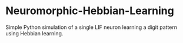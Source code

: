 # Neuromorphic-Hebbian-Learning
 Simple Python simulation of a single LIF neuron learning a digit pattern using Hebbian learning.
